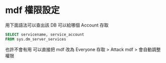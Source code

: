 # mdf 權限設定

用下面語法可以查出該 DB 可以給哪個 Account 存取

```sql
SELECT servicename, service_account
FROM sys.dm_server_services
```

也許不會有用
可以直接把 mdf 改為 Everyone 存取 > Attack mdf > 會自動調整權限
